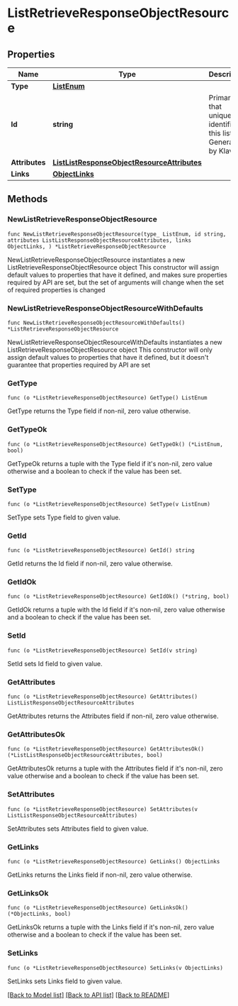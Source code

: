 # ListRetrieveResponseObjectResource

## Properties

Name | Type | Description | Notes
------------ | ------------- | ------------- | -------------
**Type** | [**ListEnum**](ListEnum.md) |  | 
**Id** | **string** | Primary key that uniquely identifies this list. Generated by Klaviyo. | 
**Attributes** | [**ListListResponseObjectResourceAttributes**](ListListResponseObjectResourceAttributes.md) |  | 
**Links** | [**ObjectLinks**](ObjectLinks.md) |  | 

## Methods

### NewListRetrieveResponseObjectResource

`func NewListRetrieveResponseObjectResource(type_ ListEnum, id string, attributes ListListResponseObjectResourceAttributes, links ObjectLinks, ) *ListRetrieveResponseObjectResource`

NewListRetrieveResponseObjectResource instantiates a new ListRetrieveResponseObjectResource object
This constructor will assign default values to properties that have it defined,
and makes sure properties required by API are set, but the set of arguments
will change when the set of required properties is changed

### NewListRetrieveResponseObjectResourceWithDefaults

`func NewListRetrieveResponseObjectResourceWithDefaults() *ListRetrieveResponseObjectResource`

NewListRetrieveResponseObjectResourceWithDefaults instantiates a new ListRetrieveResponseObjectResource object
This constructor will only assign default values to properties that have it defined,
but it doesn't guarantee that properties required by API are set

### GetType

`func (o *ListRetrieveResponseObjectResource) GetType() ListEnum`

GetType returns the Type field if non-nil, zero value otherwise.

### GetTypeOk

`func (o *ListRetrieveResponseObjectResource) GetTypeOk() (*ListEnum, bool)`

GetTypeOk returns a tuple with the Type field if it's non-nil, zero value otherwise
and a boolean to check if the value has been set.

### SetType

`func (o *ListRetrieveResponseObjectResource) SetType(v ListEnum)`

SetType sets Type field to given value.


### GetId

`func (o *ListRetrieveResponseObjectResource) GetId() string`

GetId returns the Id field if non-nil, zero value otherwise.

### GetIdOk

`func (o *ListRetrieveResponseObjectResource) GetIdOk() (*string, bool)`

GetIdOk returns a tuple with the Id field if it's non-nil, zero value otherwise
and a boolean to check if the value has been set.

### SetId

`func (o *ListRetrieveResponseObjectResource) SetId(v string)`

SetId sets Id field to given value.


### GetAttributes

`func (o *ListRetrieveResponseObjectResource) GetAttributes() ListListResponseObjectResourceAttributes`

GetAttributes returns the Attributes field if non-nil, zero value otherwise.

### GetAttributesOk

`func (o *ListRetrieveResponseObjectResource) GetAttributesOk() (*ListListResponseObjectResourceAttributes, bool)`

GetAttributesOk returns a tuple with the Attributes field if it's non-nil, zero value otherwise
and a boolean to check if the value has been set.

### SetAttributes

`func (o *ListRetrieveResponseObjectResource) SetAttributes(v ListListResponseObjectResourceAttributes)`

SetAttributes sets Attributes field to given value.


### GetLinks

`func (o *ListRetrieveResponseObjectResource) GetLinks() ObjectLinks`

GetLinks returns the Links field if non-nil, zero value otherwise.

### GetLinksOk

`func (o *ListRetrieveResponseObjectResource) GetLinksOk() (*ObjectLinks, bool)`

GetLinksOk returns a tuple with the Links field if it's non-nil, zero value otherwise
and a boolean to check if the value has been set.

### SetLinks

`func (o *ListRetrieveResponseObjectResource) SetLinks(v ObjectLinks)`

SetLinks sets Links field to given value.



[[Back to Model list]](../README.md#documentation-for-models) [[Back to API list]](../README.md#documentation-for-api-endpoints) [[Back to README]](../README.md)


